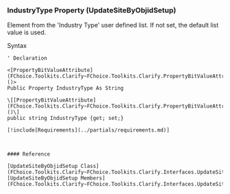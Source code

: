 ﻿### IndustryType Property (UpdateSiteByObjidSetup)

Element from the 'Industry Type' user defined list. If not set, the default list value is used.

Syntax

```vbnet
' Declaration

<[PropertyBitValueAttribute](FChoice.Toolkits.Clarify~FChoice.Toolkits.Clarify.PropertyBitValueAttribute.md)()>
Public Property IndustryType As String

\[[PropertyBitValueAttribute](FChoice.Toolkits.Clarify~FChoice.Toolkits.Clarify.PropertyBitValueAttribute.md)()\]
public string IndustryType {get; set;}

[!include[Requirements](../partials/requirements.md)]



#### Reference

[UpdateSiteByObjidSetup Class](FChoice.Toolkits.Clarify~FChoice.Toolkits.Clarify.Interfaces.UpdateSiteByObjidSetup.md)  
[UpdateSiteByObjidSetup Members](FChoice.Toolkits.Clarify~FChoice.Toolkits.Clarify.Interfaces.UpdateSiteByObjidSetup_members.md)